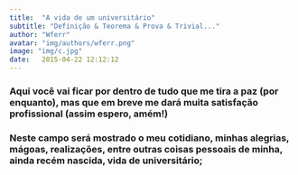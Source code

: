 ```yaml
---
title:  "A vida de um universitário"
subtitle: "Definição & Teorema & Prova & Trivial..."
author: "Wferr"
avatar: "img/authors/wferr.png"
image: "img/c.jpg"
date:   2015-04-22 12:12:12
---
```


### Aqui você vai ficar por dentro de tudo que me tira a paz (por enquanto), mas que em breve me dará muita satisfação profissional (assim espero, amém!)
### Neste campo será mostrado o meu cotidiano, minhas alegrias, mágoas, realizações, entre outras coisas pessoais de minha, ainda recém nascida, vida de universitário;